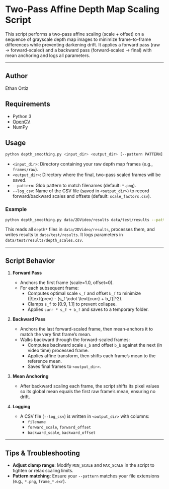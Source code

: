 # Two-Pass Affine Depth Map Scaling Script

This script performs a two-pass affine scaling (scale + offset) on a sequence of grayscale depth map images to minimize frame-to-frame differences while preventing darkening drift. It applies a forward pass (raw → forward-scaled) and a backward pass (forward-scaled → final) with mean anchoring and logs all parameters.

---

## Author

Ethan Ortiz

## Requirements

- Python 3
- [OpenCV](https://pypi.org/project/opencv-python/)
- NumPy

## Usage

```bash
python depth_smoothing.py <input_dir> <output_dir> [--pattern PATTERN] [--log_csv LOG_CSV]
```

- `<input_dir>`: Directory containing your raw depth map frames (e.g., `frames/raw`).
- `<output_dir>`: Directory where the final, two-pass scaled frames will be saved.
- `--pattern`: Glob pattern to match filenames (default: `*.png`).
- `--log_csv`: Name of the CSV file (saved in `<output_dir>`) to record forward/backward scales and offsets (default: `scale_factors.csv`).


### Example

```bash
python depth_smoothing.py data/2DVideo/results data/test/results --pattern "depth*" --log_csv depth_scales.csv
```

This reads all `depth*` files in `data/2DVideo/results`, processes them, and writes results to `data/test/results`. It logs parameters in `data/test/results/depth_scales.csv`.

---

## Script Behavior

1. **Forward Pass**
   - Anchors the first frame (scale=1.0, offset=0).
   - For each subsequent frame:
     - Computes optimal scale `s_f` and offset `b_f` to minimize
       \(\|\text{prev} - (s_f \cdot \text{curr} + b_f)\|^2\).
     - Clamps `s_f` to [0.9, 1.1] to prevent collapse.
     - Applies `curr * s_f + b_f` and saves to a temporary folder.

2. **Backward Pass**
   - Anchors the last forward-scaled frame, then mean-anchors it to match the very first frame’s mean.
   - Walks backward through the forward-scaled frames:
     - Computes backward scale `s_b` and offset `b_b` against the next (in video time) processed frame.
     - Applies affine transform, then shifts each frame’s mean to the reference mean.
     - Saves final frames to `<output_dir>`.

3. **Mean Anchoring**
   - After backward scaling each frame, the script shifts its pixel values so its global mean equals the first raw frame’s mean, ensuring no drift.

4. **Logging**
   - A CSV file (`--log_csv`) is written in `<output_dir>` with columns:
     - `filename`
     - `forward_scale`, `forward_offset`
     - `backward_scale`, `backward_offset`

---

## Tips & Troubleshooting

- **Adjust clamp range**: Modify `MIN_SCALE` and `MAX_SCALE` in the script to tighten or relax scaling limits.
- **Pattern matching**: Ensure your `--pattern` matches your file extensions (e.g., `*.png`, `frame_*.exr`).

